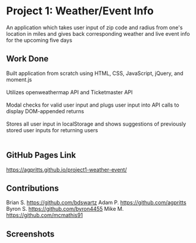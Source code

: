 # Project 1: Weather/Event Info
An application which takes user input of zip code and radius from one's location in miles and gives back corresponding weather and live event info for the upcoming five days

## Work Done
Built application from scratch using HTML, CSS, JavaScript, jQuery, and moment.js </br>
</br>
Utilizes openweathermap API and Ticketmaster API </br>
</br>
Modal checks for valid user input and plugs user input into API calls to display DOM-appended returns </br>
</br>
Stores all user input in localStorage and shows suggestions of previously stored user inputs for returning users </br>
</br>

## GitHub Pages Link
https://agpritts.github.io/project1-weather-event/

## Contributions
Brian S. https://github.com/bdswartz
Adam P. https://github.com/agpritts
Byron S. https://github.com/byron4455
Mike M. https://github.com/mcmathis91

## Screenshots
